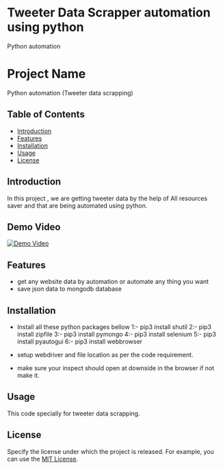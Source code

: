 # Tweeter Data Scrapper automation using python
 Python automation
# Project Name

 Python automation (Tweeter data scrapping)

## Table of Contents

- [Introduction](#introduction)
- [Features](#features)
- [Installation](#installation)
- [Usage](#usage)
- [License](#license)

## Introduction
In this project , we are getting tweeter data by the help of All resources saver and that are being automated using python.

## Demo Video

[![Demo Video](https://img.youtube.com/vi/N3phZWipU5A/0.jpg)](https://youtu.be/N3phZWipU5A)



## Features

- get any website data by automation or automate any thing you want 
- save json data to mongodb database
## Installation

- Install all these python packages bellow 
 1:- pip3 install shutil
 2:- pip3 install zipfile
 3:- pip3 install pymongo 
 4:- pip3 install selenium
 5:- pip3 install pyautogui
 6:- pip3 install webbrowser

- setup webdriver and file location as per the code requirement.
- make sure your inspect should open at downside in the browser if not make it.

## Usage

This code specially for tweeter data scrapping.


## License

Specify the license under which the project is released. For example, you can use the [MIT License](https://opensource.org/licenses/MIT).

